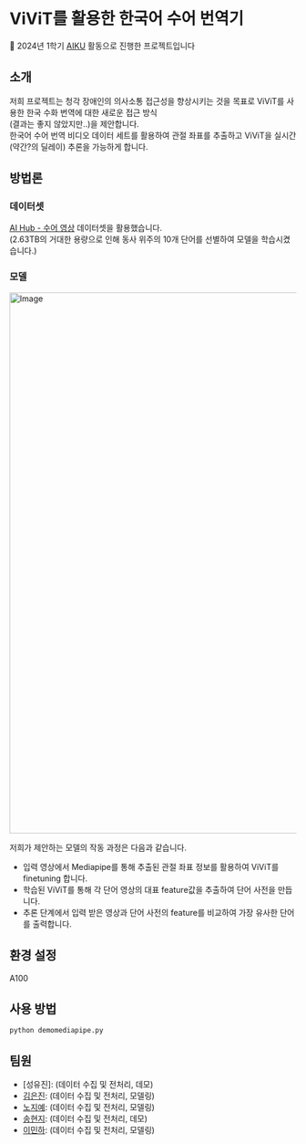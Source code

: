 # ViViT를 활용한 한국어 수어 번역기 

📢 2024년 1학기 [AIKU](https://github.com/AIKU-Official) 활동으로 진행한 프로젝트입니다  

## 소개

저희 프로젝트는 청각 장애인의 의사소통 접근성을 향상시키는 것을 목표로 ViViT를 사용한 한국 수화 번역에 대한 새로운 접근 방식  
(결과는 좋지 않았지만..)을 제안합니다.   
한국어 수어 번역 비디오 데이터 세트를 활용하여 관절 좌표를 추출하고 ViViT을 실시간(약간?의 딜레이) 추론을 가능하게 합니다.

## 방법론
### 데이터셋
[AI Hub - 수어 영상](https://www.aihub.or.kr/aihubdata/data/view.do?currMenu=115&topMenu=100&aihubDataSe=data&dataSetSn=103) 데이터셋을 활용했습니다.   
(2.63TB의 거대한 용량으로 인해 동사 위주의 10개 단어를 선별하여 모델을 학습시켰습니다.)

### 모델
<img width="948" alt="Image" src="https://github.com/user-attachments/assets/67eafd29-f31f-4d13-9689-160f83123aa4" />

저희가 제안하는 모델의 작동 과정은 다음과 같습니다.
+ 입력 영상에서 Mediapipe를 통해 추출된 관절 좌표 정보를 활용하여 ViViT를 finetuning 합니다.
+ 학습된 ViViT를 통해 각 단어 영상의 대표 feature값을 추출하여 단어 사전을 만듭니다.  
+ 추론 단계에서 입력 받은 영상과 단어 사전의 feature를 비교하여 가장 유사한 단어를 출력합니다.

## 환경 설정

A100

## 사용 방법

```
python demomediapipe.py
```


## 팀원

- [성유진]: (데이터 수집 및 전처리, 데모)
- [김은진](https://github.com/eunbob): (데이터 수집 및 전처리, 모델링)
- [노지예](https://github.com/kkumtori): (데이터 수집 및 전처리, 모델링)
- [송현지](https://github.com/kelly062001): (데이터 수집 및 전처리, 데모)
- [이민하](https://github.com/mlnha): (데이터 수집 및 전처리, 모델링)
